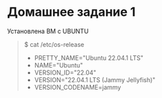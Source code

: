 # Домашнее задание 1


Установлена ВМ с UBUNTU

>$ cat /etc/os-release
>*   PRETTY_NAME="Ubuntu 22.04.1 LTS"
>*   NAME="Ubuntu"
>*   VERSION_ID="22.04"
>*   VERSION="22.04.1 LTS (Jammy Jellyfish)"
>*   VERSION_CODENAME=jammy



